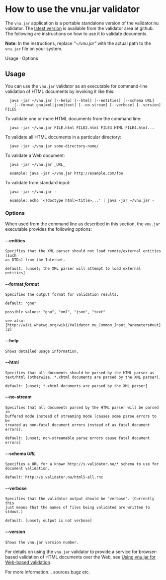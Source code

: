# How to use the vnu.jar validator

The `vnu.jar` application is a portable standalone version of the validator.nu
validator. The [latest version][1] is available from the validator area at
github. The following are instructions on how to use it to validate documents.

   [1]: https://github.com/validator/validator.github.io/releases

**Note:** In the instructions, replace _"~/vnu.jar"_ with the actual path to the
`vnu.jar` file on your system.

Usage · Options

## Usage

You can use the `vnu.jar` validator as an executable for command-line validation
of HTML documents by invoking it like this:

      java -jar ~/vnu.jar [--help] [--html] [--entities] [--schema URL]
        [--format gnu|xml|json|text] [--no-stream] [--verbose] [--version] FILES

To validate one or more HTML documents from the command line:

      java -jar ~/vnu.jar FILE.html FILE2.html FILE3.HTML FILE4.html...

To validate all HTML documents in a particular directory:

      java -jar ~/vnu.jar some-directory-name/

To validate a Web document:

      java -jar ~/vnu.jar _URL_

      example: java -jar ~/vnu.jar http://example.com/foo

To validate from standard input:

      java -jar ~/vnu.jar -

      example: echo '<!doctype html><title>...' | java -jar ~/vnu.jar -

### Options

When used from the command line as described in this section, the `vnu.jar`
executable provides the following options:

#### --entities

    Specifies that the XML parser should not load remote/external entities (such
    as DTDs) from the Internet.

    default: [unset; the XML parser will attempt to load external entities]

#### --format _format_

    Specifies the output format for validation results.

    default: "gnu"

    possible values: "gnu", "xml", "json", "text"

    see also:
    [http://wiki.whatwg.org/wiki/Validator.nu_Common_Input_Parameters#out][2]

   [2]: http://wiki.whatwg.org/wiki/Validator.nu_Common_Input_Parameters#out

#### --help

    Shows detailed usage information.

#### --html

    Specifies that all documents should be parsed by the HTML parser as
    text/html (otherwise, *.xhtml documents are parsed by the XML parser).

    default: [unset; *.xhtml documents are parsed by the XML parser]

#### --no-stream

    Specifies that all documents parsed by the HTML parser will be parsed in
    buffered mode instead of streaming mode (causes some parse errors to be
    treated as non-fatal document errors instead of as fatal document errors).

    default: [unset; non-streamable parse errors cause fatal document errors]

#### --schema _URL_

    Specifies a URL for a known http://s.validator.nu/* schema to use for
    document validation.

    default: http://s.validator.nu/html5-all.rnc

#### --verbose

    Specifies that the validator output should be "verbose". (Currently this
    just means that the names of files being validated are written to stdout.)

    default: [unset; output is not verbose]

#### --version

    Shows the vnu.jar version number.

For details on using the `vnu.jar` validator to provide a service for
browser-based validation of HTML documents over the Web, see [Using vnu.jar for
Web-based validation][3].

   [3]: http://validator.github.io/web-based-usage.html

For more information... sources bugz etc.

